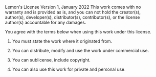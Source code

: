 Lemon's License
Version 1, January 2022
This work comes with no warranty and is provided as is, 
and you can not hold the creator(s), author(s), developer(s), distributor(s), contributor(s), or the license author(s) accountable for any damages.

You agree with the terms below when using this work under this license.
1. You must state the work where it originated from.

2. You can distribute, modify and use the work under commercial use.

3. You can sublicense, include copyright.

4. You can also use this work for private and personal use.
